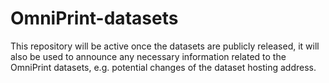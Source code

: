 # OmniPrint-datasets


This repository will be active once the datasets are publicly released, it will also be used to announce any necessary information related to the OmniPrint datasets, e.g. potential changes of the dataset hosting address.



